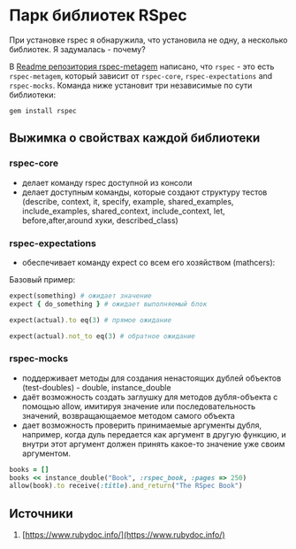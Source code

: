 # Парк библиотек RSpec

При установке rspec я обнаружила, что установила не одну, а несколько библиотек. Я задумалась - почему?

В [Readme репозитория rspec-metagem](https://github.com/rspec/rspec-metagem) написано, что `rspec` - это есть `rspec-metagem`, который зависит от `rspec-core`, `rspec-expectations` and `rspec-mocks`. Команда ниже установит три независимые по сути библиотеки:

```shell
gem install rspec
```

## Выжимка о свойствах каждой библиотеки

### rspec-core

* делает команду rspec доступной из консоли
* делает доступным команды, которые создают структуру тестов (describe, context, it, specify, example, shared_examples, include_examples, shared_context, include_context, let, before,after,around хуки, described_class)

### rspec-expectations

* обеспечивает команду expect со всем его хозяйством (mathcers):

Базовый пример:

```ruby
expect(something) # ожидает значение
expect { do_something } # ожидает выполняемый блок

expect(actual).to eq(3) # прямое ожидание

expect(actual).not_to eq(3) # обратное ожидание
```

### rspec-mocks

* поддерживает методы для создания ненастоящих дублей объектов (test-doubles) - double, instance_double
* даёт возможность создать заглушку для методов дубля-объекта с помощью allow, имитируя значение или последовательность значений, возвращающаемое методом самого объекта
* дает возможность проверить принимаемые аргументы дубля, например, когда дуль передается как аргумент в другую функцию, и внутри этот аргумент должен принять какое-то значение уже своим аргументом.

```ruby
books = []
books << instance_double("Book", :rspec_book, :pages => 250)
allow(book).to receive(:title).and_return("The RSpec Book")

```

## Источники

1. [https://www.rubydoc.info/](https://www.rubydoc.info/)
   